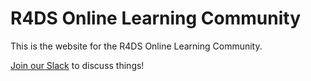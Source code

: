 # R4DS Online Learning Community

<!-- badges: start -->
<!-- badges: end -->

This is the website for the R4DS Online Learning Community.

[Join our Slack](https://r4ds.io/join) to discuss things!
